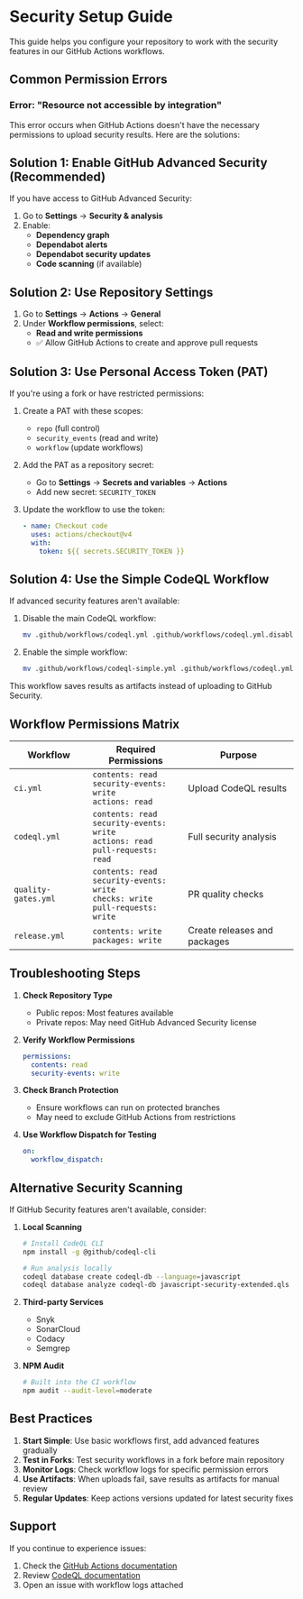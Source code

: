 # Security Setup Guide

This guide helps you configure your repository to work with the security features in our GitHub Actions workflows.

## Common Permission Errors

### Error: "Resource not accessible by integration"

This error occurs when GitHub Actions doesn't have the necessary permissions to upload security results. Here are the solutions:

## Solution 1: Enable GitHub Advanced Security (Recommended)

If you have access to GitHub Advanced Security:

1. Go to **Settings** → **Security & analysis**
2. Enable:
   - **Dependency graph**
   - **Dependabot alerts**
   - **Dependabot security updates**
   - **Code scanning** (if available)

## Solution 2: Use Repository Settings

1. Go to **Settings** → **Actions** → **General**
2. Under **Workflow permissions**, select:
   - **Read and write permissions**
   - ✅ Allow GitHub Actions to create and approve pull requests

## Solution 3: Use Personal Access Token (PAT)

If you're using a fork or have restricted permissions:

1. Create a PAT with these scopes:
   - `repo` (full control)
   - `security_events` (read and write)
   - `workflow` (update workflows)

2. Add the PAT as a repository secret:
   - Go to **Settings** → **Secrets and variables** → **Actions**
   - Add new secret: `SECURITY_TOKEN`

3. Update the workflow to use the token:
   ```yaml
   - name: Checkout code
     uses: actions/checkout@v4
     with:
       token: ${{ secrets.SECURITY_TOKEN }}
   ```

## Solution 4: Use the Simple CodeQL Workflow

If advanced security features aren't available:

1. Disable the main CodeQL workflow:
   ```bash
   mv .github/workflows/codeql.yml .github/workflows/codeql.yml.disabled
   ```

2. Enable the simple workflow:
   ```bash
   mv .github/workflows/codeql-simple.yml .github/workflows/codeql.yml
   ```

This workflow saves results as artifacts instead of uploading to GitHub Security.

## Workflow Permissions Matrix

| Workflow | Required Permissions | Purpose |
|----------|---------------------|---------|
| `ci.yml` | `contents: read`<br>`security-events: write`<br>`actions: read` | Upload CodeQL results |
| `codeql.yml` | `contents: read`<br>`security-events: write`<br>`actions: read`<br>`pull-requests: read` | Full security analysis |
| `quality-gates.yml` | `contents: read`<br>`security-events: write`<br>`checks: write`<br>`pull-requests: write` | PR quality checks |
| `release.yml` | `contents: write`<br>`packages: write` | Create releases and packages |

## Troubleshooting Steps

1. **Check Repository Type**
   - Public repos: Most features available
   - Private repos: May need GitHub Advanced Security license

2. **Verify Workflow Permissions**
   ```yaml
   permissions:
     contents: read
     security-events: write
   ```

3. **Check Branch Protection**
   - Ensure workflows can run on protected branches
   - May need to exclude GitHub Actions from restrictions

4. **Use Workflow Dispatch for Testing**
   ```yaml
   on:
     workflow_dispatch:
   ```

## Alternative Security Scanning

If GitHub Security features aren't available, consider:

1. **Local Scanning**
   ```bash
   # Install CodeQL CLI
   npm install -g @github/codeql-cli
   
   # Run analysis locally
   codeql database create codeql-db --language=javascript
   codeql database analyze codeql-db javascript-security-extended.qls
   ```

2. **Third-party Services**
   - Snyk
   - SonarCloud
   - Codacy
   - Semgrep

3. **NPM Audit**
   ```bash
   # Built into the CI workflow
   npm audit --audit-level=moderate
   ```

## Best Practices

1. **Start Simple**: Use basic workflows first, add advanced features gradually
2. **Test in Forks**: Test security workflows in a fork before main repository
3. **Monitor Logs**: Check workflow logs for specific permission errors
4. **Use Artifacts**: When uploads fail, save results as artifacts for manual review
5. **Regular Updates**: Keep actions versions updated for latest security fixes

## Support

If you continue to experience issues:

1. Check the [GitHub Actions documentation](https://docs.github.com/en/actions/using-workflows/workflow-syntax-for-github-actions#permissions)
2. Review [CodeQL documentation](https://codeql.github.com/docs/)
3. Open an issue with workflow logs attached
